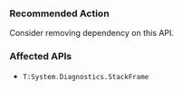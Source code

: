 ### Recommended Action
Consider removing dependency on this API.

### Affected APIs
* `T:System.Diagnostics.StackFrame`
